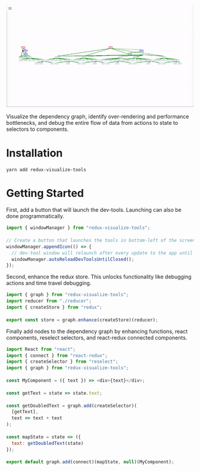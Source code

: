 ![](dev-tools-video.gif)

Visualize the dependency graph, identify over-rendering and performance bottlenecks, and debug the entire flow of data from actions to state to selectors to components.

# Installation

```
yarn add redux-visualize-tools
```

# Getting Started

First, add a button that will launch the dev-tools. Launching can also be done programmatically.

```javascript
import { windowManager } from "redux-visualize-tools";

// Create a button that launches the tools in bottom-left of the screen
windowManager.appendIcon(() => {
  // dev-tool window will relaunch after every update to the app until you close the window
  windowManager.autoReloadDevToolsUntilClosed();
});
```

Second, enhance the redux store. This unlocks functionality like debugging actions and time travel debugging.

```javascript
import { graph } from "redux-visualize-tools";
import reducer from "./reducer";
import { createStore } from "redux";

export const store = graph.enhance(createStore)(reducer);
```

Finally add nodes to the dependency graph by enhancing functions, react components, reselect selectors, and react-redux connected components.

```javascript
import React from "react";
import { connect } from "react-redux";
import { createSelector } from "reselect";
import { graph } from "redux-visualize-tools";

const MyComponent = ({ text }) => <div>{text}</div>;

const getText = state => state.text;

const getDoubledText = graph.add(createSelector)(
  [getText],
  text => text + text
);

const mapState = state => ({
  text: getDoubledText(state)
});

export default graph.add(connect)(mapState, null)(MyComponent);
```
